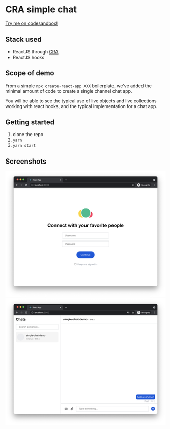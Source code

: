 # CRA simple chat

[Try me on codesandbox!](https://codesandbox.io/s/github/AmityCo/Amity-Social-Cloud-Web-Sample-Apps/tree/main/create-react-app-simple-chat)

## Stack used

- ReactJS through [CRA](https://reactjs.org/docs/create-a-new-react-app.html)
- ReactJS hooks

## Scope of demo

From a simple `npx create-react-app XXX` boilerplate, we've added the minimal amount of code to create a single channel chat app.

You will be able to see the typical use of live objects and live collections working with react hooks, and the typical implementation for a chat app.

## Getting started

1. clone the repo
2. `yarn`
3. `yarn start`

## Screenshots

![login screen](./screenshots/react-login.png)
![main app](./screenshots/react-chat.png)
